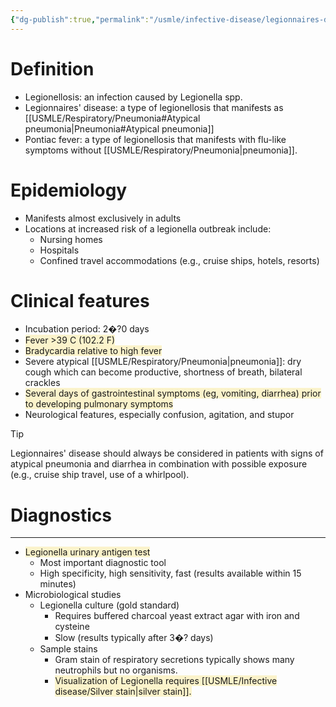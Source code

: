 ```yaml
---
{"dg-publish":true,"permalink":"/usmle/infective-disease/legionnaires-disease/","title":"Legionnaires' disease"}
---
```



# Definition
- Legionellosis: an infection caused by Legionella spp.
- Legionnaires' disease: a type of legionellosis that manifests as [[USMLE/Respiratory/Pneumonia#Atypical pneumonia\|Pneumonia#Atypical pneumonia]]
- Pontiac fever: a type of legionellosis that manifests with flu-like symptoms without [[USMLE/Respiratory/Pneumonia\|pneumonia]].
# Epidemiology
- Manifests almost exclusively in adults
- Locations at increased risk of a legionella outbreak include:
	- Nursing homes
	- Hospitals
	- Confined travel accommodations (e.g., cruise ships, hotels, resorts)
# Clinical features
- Incubation period: 2�?0 days
- <span style="background:rgba(240, 200, 0, 0.2)">Fever >39 C (102.2 F)</span>
- <span style="background:rgba(240, 200, 0, 0.2)">Bradycardia relative to high fever</span>
- Severe atypical [[USMLE/Respiratory/Pneumonia\|pneumonia]]: dry cough which can become productive, shortness of breath, bilateral crackles
- <span style="background:rgba(240, 200, 0, 0.2)">Several days of gastrointestinal symptoms (eg, vomiting, diarrhea) prior to developing pulmonary symptoms</span>
- Neurological features, especially confusion, agitation, and stupor

> [!tip] 
> Legionnaires' disease should always be considered in patients with signs of atypical pneumonia and diarrhea in combination with possible exposure (e.g., cruise ship travel, use of a whirlpool).

# Diagnostics
---
- <span style="background:rgba(240, 200, 0, 0.2)">Legionella urinary antigen test</span> 
	- Most important diagnostic tool
	- High specificity, high sensitivity, fast (results available within 15 minutes)
- Microbiological studies
	- Legionella culture (gold standard) 
		- Requires buffered charcoal yeast extract agar with iron and cysteine 
		- Slow (results typically after 3�? days)
	- Sample stains
		- Gram stain of respiratory secretions typically shows many neutrophils but no organisms. 
		- <span style="background:rgba(240, 200, 0, 0.2)">Visualization of Legionella requires [[USMLE/Infective disease/Silver stain\|silver stain]].</span>

